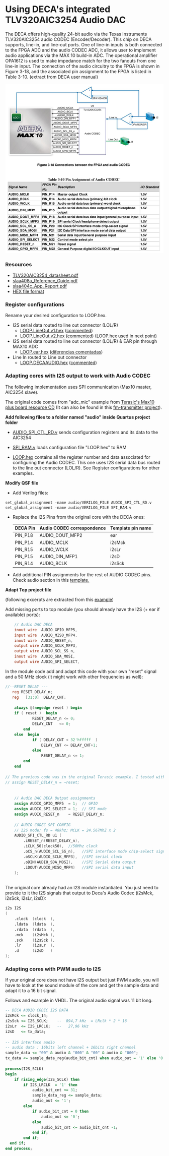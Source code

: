 # Using DECA's integrated TLV320AIC3254 Audio DAC

The DECA offers high-quality 24-bit audio via the Texas Instruments TLV320AIC3254 audio
CODEC (Encoder/Decoder). This chip on DECA supports, line-in, and line-out ports. One of line-in
inputs is both connected to the FPGA ADC and the audio CODEC ADC, it allows user to
implement audio applications via the MAX 10 build-in ADC. The operational amplifier OPA1612 is
used to make impedance match for the two fanouts from one line-in input. The connection of the
audio circuitry to the FPGA is shown in Figure 3-18, and the associated pin assignment to the
FPGA is listed in Table 3-10. (extract from DECA user manual)

![deca-audio-pins](images/deca-audio-pins.png)

### Resources

* [TLV320AIC3254_datasheet.pdf](datasheets/TLV320AIC3254_datasheet.pdf) 
* [slaa408a_Reference_Guide.pdf](datasheets/slaa408a_Reference_Guide.pdf) 
* [slaa404c_App_Report.pdf](datasheets/slaa404c_App_Report.pdf) 
* [HEX file format](https://www.intel.com/content/www/us/en/programmable/quartushelp/13.0/mergedProjects/reference/glossary/def_hexfile.htm)

### Register configurations

Rename your desired configuration to LOOP.hex.

* I2S serial data routed to line out connector (LOL/R)  
  * [LOOP.LineOut.v1.hex](LOOP.LineOut.v1.hex) ([commented](LOOP.LineOut.v1.explained.txt))
  * [LOOP.LineOut.v2.hex](LOOP.LineOut.v2.hex) ([commented](LOOP.LineOut.v2.explained.txt)) (LOOP.hex used in next point)
* I2S serial data routed to line out connector (LOL/R)  & EAR pin through MAX10 ADC
  * [LOOP.ear.hex](LOOP.ear.hex) ([diferencias comentadas](LOOP.ear.diferencias.txt))
* Line In routed to Line out connector
  * [LOOP.DECAAUDIO.hex](LOOP.DECAAUDIO.hex) ([commented](LOOP.DECAAUDIO.explained.txt)) 

### Adapting cores with I2S output to work with Audio CODEC

The following implementation uses SPI communication (Max10 master, AIC3254 slave).

The original code comes from "adc_mic" example from [Terasic's Max10 plus board resource CD](https://www.terasic.com.tw/cgi-bin/page/archive.pl?Language=English&CategoryNo=218&No=1223&PartNo=4) (It can also be found in this [fm-transmitter project](https://github.com/natanvotre/fm-transmitter/tree/master/src)).

**Add following files to a folder named "audio" inside Quartus project folder**

* [AUDIO_SPI_CTL_RD.v](https://github.com/SoCFPGA-learning/DECA/blob/main/Projects/zx48/deca/AUDIO_SPI_CTL_RD.v) sends configuration registers and its data to the AIC3254

* [SPI_RAM.v](https://github.com/SoCFPGA-learning/DECA/blob/main/Projects/zx48/deca/SPI_RAM.v) loads configuration file "LOOP.hex" to RAM
* [LOOP.hex](LOOP.hex) contains all the register number and data associated for configuring the Audio CODEC. This one uses I2S serial data bus routed to the line out connector (LOL/R). See Register configurations for other examples.

**Modify QSF file**

* Add Verilog files:

```
set_global_assignment -name audio/VERILOG_FILE AUDIO_SPI_CTL_RD.v
set_global_assignment -name audio/VERILOG_FILE SPI_RAM.v
```

* Replace the I2S Pins from the original core with the DECA ones:

  | DECA Pin | Audio CODEC correspondence | Template pin name |
  | -------- | -------------------------- | ----------------- |
  | PIN_P18  | AUDIO_DOUT_MFP2            | ear               |
  | PIN_P14  | AUDIO_MCLK                 | i2sMck            |
  | PIN_R15  | AUDIO_WCLK                 | i2sLr             |
  | PIN_P15  | AUDIO_DIN_MFP1             | i2sD              |
  | PIN_R14  | AUDIO_BCLK                 | i2sSck            |

* Add additional PIN assignments for the rest of AUDIO CODEC pins. Check audio section in this [template.](https://github.com/SoCFPGA-learning/DECA/blob/main/Projects/zx48/deca/zx48.qsf)

**Adapt Top project file**

(following excerpts are extracted from this [example](https://github.com/SoCFPGA-learning/DECA/blob/main/Projects/zx48/deca/zx48.sv))

Add missing ports to top module (you should already have the I2S (+ ear if available) ports):

```verilog
	// Audio DAC DECA
	inout wire 	AUDIO_GPIO_MFP5,
	input wire 	AUDIO_MISO_MFP4,
	inout wire 	AUDIO_RESET_n,
	output wire AUDIO_SCLK_MFP3,
	output wire AUDIO_SCL_SS_n,
	inout wire 	AUDIO_SDA_MOSI,
	output wire AUDIO_SPI_SELECT,
```

In the module code add and adapt this code with your own "reset" signal and a 50 MHz clock (it might work with other frequencies as well):

```verilog
//--RESET DELAY ---  
   reg RESET_DELAY_n;
   reg   [31:0]  DELAY_CNT;   

	always @(negedge reset ) begin 
	if ( reset )  begin 
			RESET_DELAY_n <= 0;
			DELAY_CNT   <= 0;
		end 
	else  begin 
			if ( DELAY_CNT < 32'hfffff  )  
				DELAY_CNT <= DELAY_CNT+1; 
			else 
				RESET_DELAY_n <= 1;
		end
	end
	
// The previous code was in the original Terasic example. I tested without it and it also works. In case you don't want previous block of code just insert the following line:
// assign RESET_DELAY_n = ~reset;


	// Audio DAC DECA Output assignments
    assign AUDIO_GPIO_MFP5  = 1;  // GPIO
    assign AUDIO_SPI_SELECT = 1;  // SPI mode
    assign AUDIO_RESET_n    = RESET_DELAY_n;    

    // AUDIO CODEC SPI CONFIG
    // I2S mode; fs = 48khz; MCLK = 24.567MhZ x 2
    AUDIO_SPI_CTL_RD u1 (
        .iRESET_n(RESET_DELAY_n), 
        .iCLK_50(clock50),	//50Mhz clock
        .oCS_n(AUDIO_SCL_SS_n),   //SPI interface mode chip-select signal
        .oSCLK(AUDIO_SCLK_MFP3),  //SPI serial clock
        .oDIN(AUDIO_SDA_MOSI),    //SPI Serial data output
        .iDOUT(AUDIO_MISO_MFP4)   //SPI serial data input
    );
    
```

The original core already had an I2S module instantiated. You just need to provide to it the I2S signals that output to Deca's Audio Codec (i2sMck, i2sSck, i2sLr, i2sD):

```verilog
i2s I2S
(
	.clock  (clock  ),
	.ldata  (ldata  ),
	.rdata  (rdata  ),
	.mck    (i2sMck ),
	.sck    (i2sSck ),
	.lr     (i2sLr  ),
	.d      (i2sD   )
);
```



### Adapting cores with PWM audio to I2S

If your original core does not have I2S output but just PWM audio, you will have to look at the sound module of the core and get the sample data and adapt it to a 16 bit signal.  

Follows and example in VHDL. The original audio signal was 11 bit long.

```vhdl
-- DECA AUDIO CODEC I2S DATA
i2sMck <= clock_14;
i2sSck <= I2S_SCLK;    --  894,7 kHz  = LRclk * 2 * 16
i2sLr  <= I2S_LRCLK;   --   27,96 kHz
i2sD   <= tx_data;

-- I2S interface audio
-- audio data : 16bits left channel + 16bits right channel 
sample_data <= "00" & audio & "000" & "00" & audio & "000";  
tx_data <= sample_data_reg(audio_bit_cnt) when audio_out = '1' else '0';
 
process(I2S_SCLK)
begin
	if rising_edge(I2S_SCLK) then
		if I2S_LRCLK  = '1' then			
			audio_bit_cnt <= 31;
			sample_data_reg <= sample_data;
			audio_out <= '1';
		else
			if audio_bit_cnt = 0 then
				audio_out <= '0';				
			else
				audio_bit_cnt <= audio_bit_cnt -1;
			end if;
		end if;
  end if;
end process;

```

